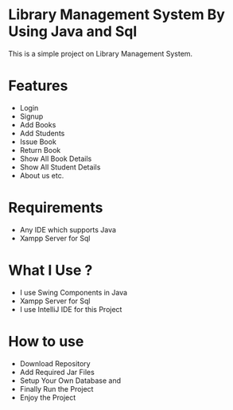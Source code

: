 # Library Management System By Using Java and Sql
 

 This is  a simple project on Library Management System.

 # Features
 - Login 
 - Signup 
 - Add Books  
 - Add Students  
 - Issue Book 
 - Return Book  
 - Show All Book Details  
 - Show All Student Details  
 - About us etc.

 # Requirements 

 - Any IDE which supports Java 
 - Xampp Server for Sql
 

# What I Use ?

 - I use Swing Components in Java 
 - Xampp Server for Sql
 - I use IntelliJ IDE for this Project

# How to use

- Download Repository
- Add Required Jar Files
- Setup Your Own Database and
- Finally Run the Project
- Enjoy the Project

